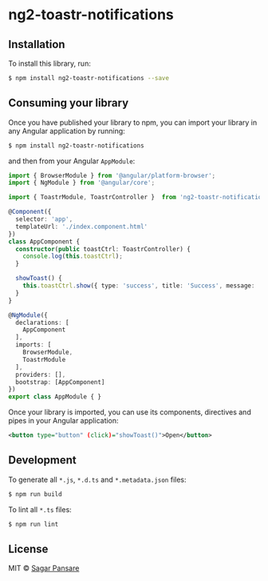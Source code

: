 # ng2-toastr-notifications

## Installation

To install this library, run:

```bash
$ npm install ng2-toastr-notifications --save
```

## Consuming your library

Once you have published your library to npm, you can import your library in any Angular application by running:

```bash
$ npm install ng2-toastr-notifications
```

and then from your Angular `AppModule`:

```typescript
import { BrowserModule } from '@angular/platform-browser';
import { NgModule } from '@angular/core';

import { ToastrModule, ToastrController }  from 'ng2-toastr-notifications';

@Component({
  selector: 'app',
  templateUrl: './index.component.html'
})
class AppComponent {
  constructor(public toastCtrl: ToastrController) {
    console.log(this.toastCtrl);
  }

  showToast() {
    this.toastCtrl.show({ type: 'success', title: 'Success', message: 'Added Successfully !!!' });
  }
}

@NgModule({
  declarations: [
    AppComponent
  ],
  imports: [
    BrowserModule,
    ToastrModule
  ],
  providers: [],
  bootstrap: [AppComponent]
})
export class AppModule { }
```

Once your library is imported, you can use its components, directives and pipes in your Angular application:

```xml
<button type="button" (click)="showToast()">Open</button>
```

## Development

To generate all `*.js`, `*.d.ts` and `*.metadata.json` files:

```bash
$ npm run build
```

To lint all `*.ts` files:

```bash
$ npm run lint
```

## License

MIT © [Sagar Pansare](mailto:sagarprince2012@gmail.com)
